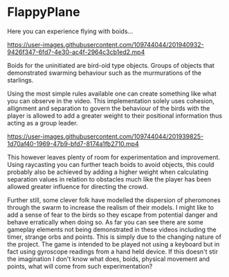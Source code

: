 # FlappyPlane

Here you can experience flying with boids...

https://user-images.githubusercontent.com/109744044/201940932-9426f347-6fd7-4e30-ac4f-2964c3cb1ed2.mp4

Boids for the uninitiated are bird-oid type objects. Groups of objects that demonstrated swarming behaviour such as the murmurations of the starlings.

Using the most simple rules available one can create something like what you can observe in the video. This implementation solely uses cohesion, allignment and separation to govern the behaviour of the birds with the player is allowed to add a greater weight to their positional information thus acting as a group leader.

https://user-images.githubusercontent.com/109744044/201939825-1d70af40-1969-47b9-bfd7-8174a1fb2710.mp4

This however leaves plenty of room for experimentation and improvement. Using raycasting you can further teach boids to avoid objects, this could probably also be achieved by adding a higher weight when calculating separation values in relation to obstacles much like the player has been allowed greater influence for directing the crowd.

Further still, some clever folk have modelled the dispersion of pheromones through the swarm to increase the realism of their models. I might like to add a sense of fear to the birds so they escape from potential danger and behave erratically when doing so. As far you can see there are some gameplay elements not being demonstrated in these videos including the timer, strange orbs and points. This is simply due to the changing nature of the project. The game is intended to be played not using a keyboard but in fact using gyroscope readings from a hand held device. If this doesn't stir the imagination I don't know what does, boids, physical movement and points, what will come from such experimentation?

